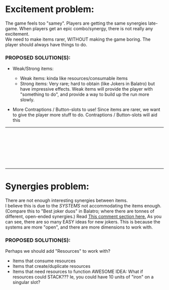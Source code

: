 
# Excitement problem:  
The game feels too "samey".
Players are getting the same synergies late-game. 
When players get an epic combo/synergy, there is not really any excitement.  
We need to make items rarer, WITHOUT making the game boring. The player should always have things to do.

### PROPOSED SOLUTION(S): 
- Weak/Strong items: 
    - Weak items: kinda like resources/consumable items
    - Strong items: Very rare; hard to obtain (like Jokers in Balatro) but have impressive effects.
Weak items will provide the player with "something to do", and provide a way to build up the run more slowly.

- More Contraptions / Button-slots to use!
Since items are rarer, we want to give the player more stuff to do.
Contraptions / Button-slots will aid this


---------------------------------------------------

<br/>
<br/>
<br/>
<br/>
<br/>
<br/>


---------------------------------------------------

# Synergies problem:
There are not enough interesting synergies between items.  
I believe this is due to the *SYSTEMS* not accommodating the items enough.
(Compare this to "Best joker duos" in Balatro; where there are tonnes of different, open-ended synergies.)
Read [This comment section here.](https://www.reddit.com/r/balatro/comments/1cgxjx9/what_unique_jokers_would_you_give_to_the_ranks/)
As you can see, there are so many EASY ideas for new jokers.
This is because the systems are more "open", and there are more dimensions to work with.

### PROPOSED SOLUTION(S):
Perhaps we should add "Resources" to work with? 
- Items that consume resources
- Items that create/duplicate resources
- Items that need resources to function
AWESOME IDEA: What if resources could STACK??? Ie, you could have 10 units of "iron" on a singular slot?
